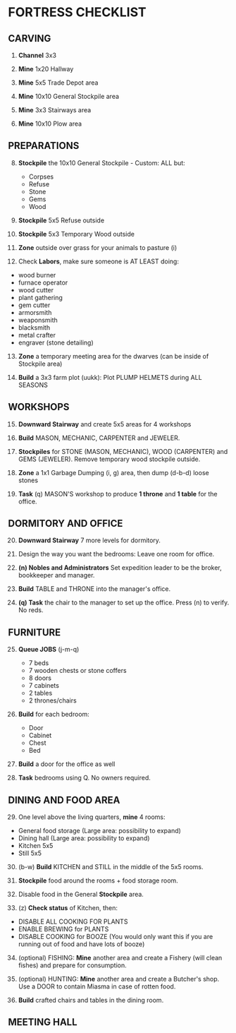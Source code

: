 # FORTRESS CHECKLIST

## CARVING

1. **Channel** 3x3

2. **Mine** 1x20 Hallway

3. **Mine** 5x5 Trade Depot area

4. **Mine** 10x10 General Stockpile area

5. **Mine** 3x3 Stairways area

6. **Mine** 10x10 Plow area

## PREPARATIONS

8. **Stockpile** the 10x10 General Stockpile - Custom: ALL but:
   - Corpses
   - Refuse
   - Stone
   - Gems
   - Wood

9. **Stockpile** 5x5 Refuse outside

10. **Stockpile** 5x3 Temporary Wood outside

11. **Zone** outside over grass for your animals to pasture (i)

12. Check **Labors**, make sure someone is AT LEAST doing:

   - wood burner
   - furnace operator
   - wood cutter
   - plant gathering
   - gem cutter
   - armorsmith
   - weaponsmith
   - blacksmith
   - metal crafter
   - engraver (stone detailing)

13. **Zone** a temporary meeting area for the dwarves (can be inside of Stockpile area)

14. **Build** a 3x3 farm plot (uukk): Plot PLUMP HELMETS during ALL SEASONS

## WORKSHOPS

15. **Downward Stairway** and create 5x5 areas for 4 workshops

16. **Build** MASON, MECHANIC, CARPENTER and JEWELER.

17. **Stockpiles** for STONE (MASON, MECHANIC), WOOD (CARPENTER) and GEMS (JEWELER). Remove temporary wood stockpile outside.

18. **Zone** a 1x1 Garbage Dumping (i, g) area, then dump (d-b-d) loose stones

19. **Task** (q) MASON'S workshop to produce **1 throne** and **1 table** for the office.

## DORMITORY AND OFFICE

20. **Downward Stairway** 7 more levels for dormitory.

21. Design the way you want the bedrooms: Leave one room for office.

22. **(n) Nobles and Administrators** Set expedition leader to be the broker, bookkeeper and manager.

23. **Build** TABLE and THRONE into the manager's office.

24. **(q) Task** the chair to the manager to set up the office. Press (n) to verify. No reds.

## FURNITURE

25. **Queue JOBS** (j-m-q)
    - 7 beds
    - 7 wooden chests or stone coffers
    - 8 doors
    - 7 cabinets
    - 2 tables
    - 2 thrones/chairs

26. **Build** for each bedroom:
    - Door
    - Cabinet
    - Chest
    - Bed

27. **Build** a door for the office as well

28. **Task** bedrooms using Q.  No owners required.

## DINING AND FOOD AREA

29. One level above the living quarters, **mine** 4 rooms:
   - General food storage (Large area: possibility to expand)
   - Dining hall (Large area: possibility to expand)
   - Kitchen 5x5
   - Still 5x5

30. (b-w) **Build** KITCHEN and STILL in the middle of the 5x5 rooms.

31. **Stockpile** food around the rooms + food storage room.

32. Disable food in the General **Stockpile** area.

33. (z) **Check status** of Kitchen, then:
   - DISABLE ALL COOKING FOR PLANTS
   - ENABLE BREWING for PLANTS
   - DISABLE COOKING for BOOZE (You would only want this if you are running out of food and have lots of booze)

34. (optional) FISHING: **Mine** another area and create a Fishery (will clean fishes) and prepare for consumption.

35. (optional) HUNTING: **Mine** another area and create a Butcher's shop. Use a DOOR to contain Miasma in case of rotten food.

36. **Build** crafted chairs and tables in the dining room.

## MEETING HALL

